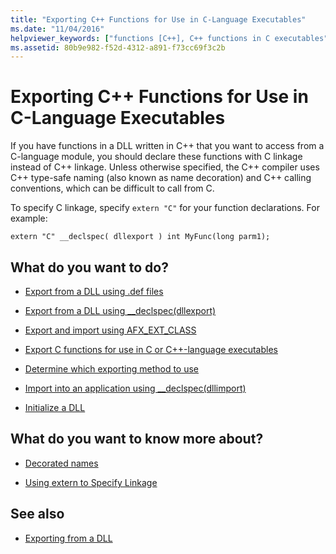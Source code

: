 ```yaml
---
title: "Exporting C++ Functions for Use in C-Language Executables"
ms.date: "11/04/2016"
helpviewer_keywords: ["functions [C++], C++ functions in C executables", "exporting DLLs [C++], C++ functions in C executables", "exporting functions [C++], C++ functions in C executables", "functions [C++], exporting"]
ms.assetid: 80b9e982-f52d-4312-a891-f73cc69f3c2b
---
```

# Exporting C++ Functions for Use in C-Language Executables

If you have functions in a DLL written in C++ that you want to access from a C-language module, you should declare these functions with C linkage instead of C++ linkage. Unless otherwise specified, the C++ compiler uses C++ type-safe naming (also known as name decoration) and C++ calling conventions, which can be difficult to call from C.

To specify C linkage, specify `extern "C"` for your function declarations. For example:

```
extern "C" __declspec( dllexport ) int MyFunc(long parm1);
```

## What do you want to do?

- [Export from a DLL using .def files](../build/exporting-from-a-dll-using-def-files.md)

- [Export from a DLL using __declspec(dllexport)](../build/exporting-from-a-dll-using-declspec-dllexport.md)

- [Export and import using AFX_EXT_CLASS](../build/exporting-and-importing-using-afx-ext-class.md)

- [Export C functions for use in C or C++-language executables](../build/exporting-c-functions-for-use-in-c-or-cpp-language-executables.md)

- [Determine which exporting method to use](../build/determining-which-exporting-method-to-use.md)

- [Import into an application using __declspec(dllimport)](../build/importing-into-an-application-using-declspec-dllimport.md)

- [Initialize a DLL](../build/run-time-library-behavior.md#initializing-a-dll)

## What do you want to know more about?

- [Decorated names](../build/reference/decorated-names.md)

- [Using extern to Specify Linkage](../cpp/using-extern-to-specify-linkage.md)

## See also

- [Exporting from a DLL](../build/exporting-from-a-dll.md)
